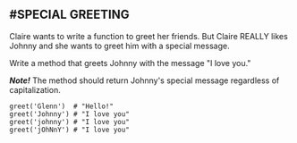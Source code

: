 #SPECIAL GREETING
--

Claire wants to write a function to greet her friends. But Claire REALLY likes Johnny and she wants to greet him with a special message.

Write a method that greets Johnny with the message "I love you."

***Note!*** The method should return Johnny's special message regardless of capitalization.

```
greet('Glenn')  # "Hello!"
greet('Johnny') # "I love you"
greet('johnny') # "I love you"
greet('jOhNnY') # "I love you"
```